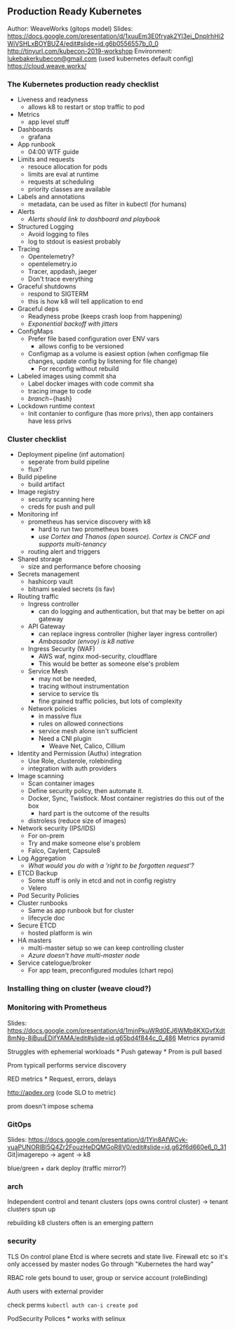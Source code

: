 Production Ready Kubernetes
---------------------------
Author: WeaveWorks (gitops model)
Slides: https://docs.google.com/presentation/d/1xuuEm3E0fryak2Yl3ej_DnplrhHi2WjVSHLxBOYBUZ4/edit#slide=id.g6b0556557b_0_0
        http://tinyurl.com/kubecon-2019-workshop
Environment: lukebakerkubecon@gmail.com (used kubernetes default config)
https://cloud.weave.works/

### The Kubernetes production ready checklist
* Liveness and readyness
    * allows k8 to restart or stop traffic to pod
* Metrics
    * app level stuff 
* Dashboards
    * grafana
* App runbook
    * 04:00 WTF guide
* Limits and requests
    * resouce allocation for pods
    * limits are eval at runtime
    * requests at scheduling
    * priority classes are available
* Labels and annotations
    * metadata, can be used as filter in kubectl (for humans)
* Alerts
    * _Alerts should link to dashboard and playbook_
* Structured Logging
    * Avoid logging to files
    * log to stdout is easiest probably
* Tracing
    * Opentelemetry?
    * opentelemetry.io
    * Tracer, appdash, jaeger
    * Don't trace everything
* Graceful shutdowns
    * respond to SIGTERM
    * this is how k8 will tell application to end
* Graceful deps
    * Readyness probe (keeps crash loop from happening)
    * _Exponential backoff with jitters_
* ConfigMaps
    * Prefer file based configuration over ENV vars
        * allows config to be versioned
    * Configmap as a volume is easiest option (when configmap file changes, update config by listening for file change)
        * For reconfig without rebuild
* Labeled images using commit sha
    * Label docker images with code commit sha
    * tracing image to code
    * ${branch}-${hash}
* Lockdown runtime context
    * Init contanier to configure (has more privs), then app containers have less privs

### Cluster checklist
* Deployment pipeline (inf automation)
    * seperate from build pipeline
    * flux?
* Build pipeline
    * build artifact
* Image registry
    * security scanning here
    * creds for push and pull
* Monitoring inf
    * prometheus has service discovery with k8
        * hard to run two prometheus boxes
        * _use Cortex and Thanos (open source). Cortex is CNCF and supports multi-tenancy_
    * routing alert and triggers
* Shared storage
    * size and performance before choosing
* Secrets management
    * hashicorp vault
    * bitnami sealed secrets (is fav)
* Routing traffic
    * Ingress controller
        * can do logging and authentication, but that may be better on api gateway
    * API Gateway
        * can replace ingress controller (higher layer ingress controller)
        * _Ambassador (envoy) is k8 native_
    * Ingress Security (WAF)
        * AWS waf, nginx mod-security, cloudflare
        * This would be better as someone else's problem
    * Service Mesh
        * may not be needed,
        * tracing without instrumentation
        * service to service tls
        * fine grained traffic policies, but lots of complexity
    * Network policies
        * in massive flux
        * rules on allowed connections
        * service mesh alone isn't sufficient
        * Need a CNI plugin
            * Weave Net, Calico, Cillium
* Identity and Permission (Authx) integration
    * Use Role, clusterole, rolebinding
    * integration with auth providers
* Image scanning
    * Scan container images
    * Define security policy, then automate it.
    * Docker, Sync, Twistlock. Most container registries do this out of the box
        * hard part is the outcome of the results
    * distroless (reduce size of images)
* Network security (IPS/IDS)
    * For on-prem
    * Try and make someone else's problem
    * Falco, Caylent, Capsule8
* Log Aggregation
    * _What would you do with a 'right to be forgotten request'?_
* ETCD Backup
    * Some stuff is only in etcd and not in config registry
    * Velero
* Pod Security Policies
* Cluster runbooks
    * Same as app runbook but for cluster
    * lifecycle doc
* Secure ETCD
    * hosted platform is win
* HA masters
    * multi-master setup so we can keep controlling cluster
    * _Azure doesn't have multi-master node_
* Service catelogue/broker
    * For app team, preconfigured modules (chart repo)

### Installing thing on cluster (weave cloud?)

### Monitoring with Prometheus
Slides: https://docs.google.com/presentation/d/1mjnPkuWRd0EJ6WMb8KXGvfXdt8mNg-8iBuuEDifYAMA/edit#slide=id.g65bd4f844c_0_486
Metrics pyramid

Struggles with ephemerial workloads
    * Push gateway
    * Prom is pull based

Prom typicall performs service discovery

RED metrics
    * Request, errors, delays

http://apdex.org (code SLO to metric)

prom doesn't impose schema

### GitOps
Slides: https://docs.google.com/presentation/d/1Yin8AfWCvk-vuaPUNORlBI5Q4Zr2FouzHeDQMGoR8V0/edit#slide=id.g62f6d660e6_0_31
Git|imagerepo -> agent -> k8

blue/green + dark deploy (traffic mirror?)


### arch
Independent control and tenant clusters
(ops owns control cluster) -> tenant clusters spun up

rebuilding k8 clusters often is an emerging pattern


### security
TLS On control plane
Etcd is where secrets and state live.
Firewall etc so it's only accessed by master nodes
Go through "Kubernetes the hard way"

RBAC role gets bound to user, group or service account (roleBinding)

Auth users with external provider

check perms
`kubectl auth can-i create pod`

PodSecurity Polices
    * works with selinux
